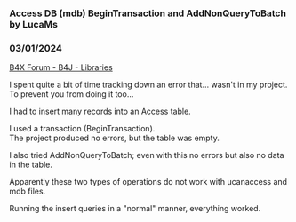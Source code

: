 ### Access DB (mdb) BeginTransaction and AddNonQueryToBatch by LucaMs
### 03/01/2024
[B4X Forum - B4J - Libraries](https://www.b4x.com/android/forum/threads/159612/)

I spent quite a bit of time tracking down an error that… wasn't in my project. To prevent you from doing it too…  
  
I had to insert many records into an Access table.  
  
I used a transaction (BeginTransaction).  
The project produced no errors, but the table was empty.  
  
I also tried AddNonQueryToBatch; even with this no errors but also no data in the table.  
  
Apparently these two types of operations do not work with ucanaccess and mdb files.  
  
Running the insert queries in a "normal" manner, everything worked.